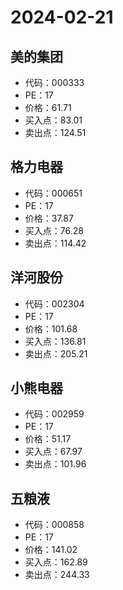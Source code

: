 # 2024-02-21 

## 美的集团
- 代码：000333
- PE：17
- 价格：61.71
- 买入点：83.01
- 卖出点：124.51

## 格力电器
- 代码：000651
- PE：17
- 价格：37.87
- 买入点：76.28
- 卖出点：114.42

## 洋河股份
- 代码：002304
- PE：17
- 价格：101.68
- 买入点：136.81
- 卖出点：205.21

## 小熊电器
- 代码：002959
- PE：17
- 价格：51.17
- 买入点：67.97
- 卖出点：101.96

## 五粮液
- 代码：000858
- PE：17
- 价格：141.02
- 买入点：162.89
- 卖出点：244.33
